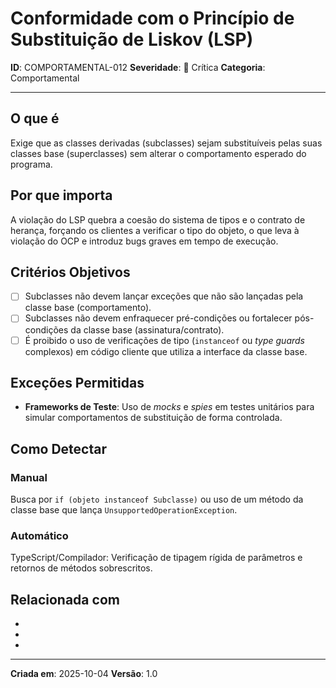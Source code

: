 # Conformidade com o Princípio de Substituição de Liskov (LSP)

**ID**: COMPORTAMENTAL-012
**Severidade**: 🔴 Crítica
**Categoria**: Comportamental

---

## O que é

Exige que as classes derivadas (subclasses) sejam substituíveis pelas suas classes base (superclasses) sem alterar o comportamento esperado do programa.

## Por que importa

A violação do LSP quebra a coesão do sistema de tipos e o contrato de herança, forçando os clientes a verificar o tipo do objeto, o que leva à violação do OCP e introduz bugs graves em tempo de execução.

## Critérios Objetivos

- [ ] Subclasses não devem lançar exceções que não são lançadas pela classe base (comportamento).
- [ ] Subclasses não devem enfraquecer pré-condições ou fortalecer pós-condições da classe base (assinatura/contrato).
- [ ] É proibido o uso de verificações de tipo (`instanceof` ou *type guards* complexos) em código cliente que utiliza a interface da classe base.

## Exceções Permitidas

- **Frameworks de Teste**: Uso de *mocks* e *spies* em testes unitários para simular comportamentos de substituição de forma controlada.

## Como Detectar

### Manual

Busca por `if (objeto instanceof Subclasse)` ou uso de um método da classe base que lança `UnsupportedOperationException`.

### Automático

TypeScript/Compilador: Verificação de tipagem rígida de parâmetros e retornos de métodos sobrescritos.

## Relacionada com

- [COMPORTAMENTAL-011]: reforça (LSP é essencial para a Extensão do OCP)
- [COMPORTAMENTAL-009]: reforça (Princípio do "Diga, Não Pergunte")
- [CRIACIONAL-003]: complementa (Reforça o contrato de *Value Objects*)

---

**Criada em**: 2025-10-04
**Versão**: 1.0
